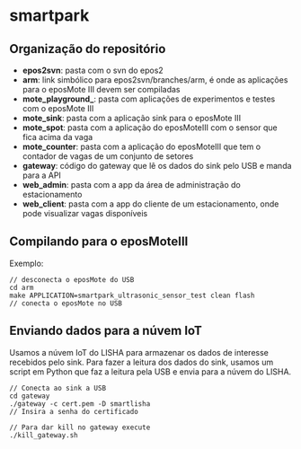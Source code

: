 # smartpark

## Organização do repositório

* **epos2svn**: pasta com o svn do epos2
* **arm**: link simbólico para epos2svn/branches/arm, é onde as aplicações para o eposMote III devem ser compiladas
* **mote_playground_**: pasta com aplicações de experimentos e testes com o eposMote III
* **mote_sink**: pasta com a aplicação sink para o eposMote III
* **mote_spot**: pasta com a aplicação do eposMoteIII com o sensor que fica acima da vaga
* **mote_counter**: pasta com a aplicação do eposMoteIII que tem o contador de vagas de um conjunto de setores
* **gateway**: código do gateway que lê os dados do sink pelo USB e manda para a API
* **web_admin**: pasta com a app da área de administração do estacionamento
* **web_client**: pasta com a app do cliente de um estacionamento, onde pode visualizar vagas disponíveis

## Compilando para o eposMoteIII

Exemplo:

````
// desconecta o eposMote do USB
cd arm
make APPLICATION=smartpark_ultrasonic_sensor_test clean flash
// conecta o eposMote no USB
````


## Enviando dados para a núvem IoT

Usamos a núvem IoT do LISHA para armazenar os dados de interesse recebidos pelo
sink. Para fazer a leitura dos dados do sink, usamos um script em Python que
faz a leitura pela USB e envia para a núvem do LISHA.

````
// Conecta ao sink a USB
cd gateway
./gateway -c cert.pem -D smartlisha
// Insira a senha do certificado

// Para dar kill no gateway execute
./kill_gateway.sh
````
